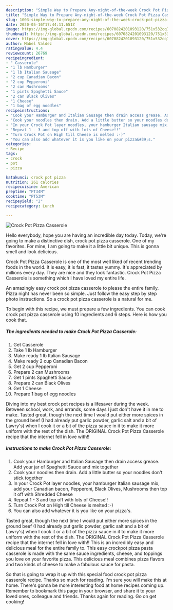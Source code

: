 ```yaml
---
description: "Simple Way to Prepare Any-night-of-the-week Crock Pot Pizza Casserole"
title: "Simple Way to Prepare Any-night-of-the-week Crock Pot Pizza Casserole"
slug: 1003-simple-way-to-prepare-any-night-of-the-week-crock-pot-pizza-casserole
date: 2020-05-16T17:44:11.651Z
image: https://img-global.cpcdn.com/recipes/6070824201093120/751x532cq70/crock-pot-pizza-casserole-recipe-main-photo.jpg
thumbnail: https://img-global.cpcdn.com/recipes/6070824201093120/751x532cq70/crock-pot-pizza-casserole-recipe-main-photo.jpg
cover: https://img-global.cpcdn.com/recipes/6070824201093120/751x532cq70/crock-pot-pizza-casserole-recipe-main-photo.jpg
author: Mabel Valdez
ratingvalue: 4.4
reviewcount: 26769
recipeingredient:
- " Casserole"
- "1 lb Hamburger"
- "1 lb Italian Sausage"
- "2 cup Canadian Bacon"
- "2 cup Pepperoni"
- "2 can Mushrooms"
- "1 pints Spaghetti Sauce"
- "2 can Black Olives"
- "1 Cheese"
- "1 bag of egg noodles"
recipeinstructions:
- "Cook your Hamburger and Italian Sausage then drain access grease. Add your jar of Spaghetti Sauce and mix together"
- "Cook your noodles then drain. Add a little butter so your noodles don&#39;t stick together"
- "In your Crock Pot layer noodles, your hamburger Italian sausage mix, add your Canadian bacon, Pepperoni, Black Olives, Mushrooms then top it off with Shredded Cheese"
- "Repeat 1 - 3 and top off with lots of Cheese!!"
- "Turn Crock Pot on High till Cheese is melted :-)"
- "You can also add whatever it is you like on your pizza&#39;s."
categories:
- Recipe
tags:
- crock
- pot
- pizza

katakunci: crock pot pizza 
nutrition: 261 calories
recipecuisine: American
preptime: "PT34M"
cooktime: "PT53M"
recipeyield: "2"
recipecategory: Lunch

---
```



![Crock Pot Pizza Casserole](https://img-global.cpcdn.com/recipes/6070824201093120/751x532cq70/crock-pot-pizza-casserole-recipe-main-photo.jpg)

Hello everybody, hope you are having an incredible day today. Today, we're going to make a distinctive dish, crock pot pizza casserole. One of my favorites. For mine, I am going to make it a little bit unique. This is gonna smell and look delicious.

Crock Pot Pizza Casserole is one of the most well liked of recent trending foods in the world. It is easy, it is fast, it tastes yummy. It's appreciated by millions every day. They are nice and they look fantastic. Crock Pot Pizza Casserole is something which I have loved my entire life.

An amazingly easy crock pot pizza casserole to please the entire family. Pizza night has never been so simple. Just follow the easy step by step photo instructions. So a crock pot pizza casserole is a natural for me.


To begin with this recipe, we must prepare a few ingredients. You can cook crock pot pizza casserole using 10 ingredients and 6 steps. Here is how you cook that.

<!--inarticleads1-->

##### The ingredients needed to make Crock Pot Pizza Casserole:

1. Get  Casserole
1. Take 1 lb Hamburger
1. Make ready 1 lb Italian Sausage
1. Make ready 2 cup Canadian Bacon
1. Get 2 cup Pepperoni
1. Prepare 2 can Mushrooms
1. Get 1 pints Spaghetti Sauce
1. Prepare 2 can Black Olives
1. Get 1 Cheese
1. Prepare 1 bag of egg noodles


Diving into my best crock pot recipes is a lifesaver during the week. Between school, work, and errands, some days I just don&#39;t have it in me to make. Tasted great, though the next time I would put either more spices in the ground beef (I had already put garlic powder, garlic salt and a bit of Lawry&#39;s) when I cook it or a bit of the pizza sauce in it to make it more uniform with the rest of the dish. The ORIGINAL Crock Pot Pizza Casserole recipe that the internet fell in love with!! 

<!--inarticleads2-->

##### Instructions to make Crock Pot Pizza Casserole:

1. Cook your Hamburger and Italian Sausage then drain access grease. Add your jar of Spaghetti Sauce and mix together
1. Cook your noodles then drain. Add a little butter so your noodles don&#39;t stick together
1. In your Crock Pot layer noodles, your hamburger Italian sausage mix, add your Canadian bacon, Pepperoni, Black Olives, Mushrooms then top it off with Shredded Cheese
1. Repeat 1 - 3 and top off with lots of Cheese!!
1. Turn Crock Pot on High till Cheese is melted :-)
1. You can also add whatever it is you like on your pizza&#39;s.


Tasted great, though the next time I would put either more spices in the ground beef (I had already put garlic powder, garlic salt and a bit of Lawry&#39;s) when I cook it or a bit of the pizza sauce in it to make it more uniform with the rest of the dish. The ORIGINAL Crock Pot Pizza Casserole recipe that the internet fell in love with!! This is an incredibly easy and delicious meal for the entire family to. This easy crockpot pizza pasta casserole is made with the same sauce ingredients, cheese, and toppings you love on your favorite pizza. This delicious meal combines pizza flavors and two kinds of cheese to make a fabulous sauce for pasta. 

So that is going to wrap it up with this special food crock pot pizza casserole recipe. Thanks so much for reading. I'm sure you will make this at home. There's gonna be more interesting food at home recipes coming up. Remember to bookmark this page in your browser, and share it to your loved ones, colleague and friends. Thanks again for reading. Go on get cooking!
